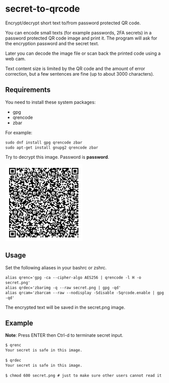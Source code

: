 # secret-to-qrcode
Encrypt/decrypt short text to/from password protected QR code.

You can encode small texts (for example passwords, 2FA secrets) in a password protected QR code image and print it. The program will ask for the encryption password and the secret text.

Later you can decode the image file or scan back the printed code using a web cam.

Text content size is limited by the QR code and the amount of error correction, but a few sentences are fine (up to about 3000 characters).

## Requirements
You need to install these system packages:
* gpg
* qrencode
* zbar

For example:
```
sudo dnf install gpg qrencode zbar
sudo apt-get install gnupg2 qrencode zbar
```

Try to decrypt this image. Password is **password**.

![Sample](secret.png)

## Usage
Set the following aliases in your bashrc or zshrc.

```
alias qrenc='gpg -ca --cipher-algo AES256 | qrencode -l H -o secret.png'
alias qrdec='zbarimg -q --raw secret.png | gpg -qd'
alias qrcam='zbarcam --raw --nodisplay -Sdisable -Sqrcode.enable | gpg -qd'
```

The encrypted text will be saved in the secret.png image.

## Example
**Note**: Press ENTER then Ctrl-d to terminate secret input.
```
$ qrenc
Your secret is safe in this image.

$ qrdec
Your secret is safe in this image.

$ chmod 600 secret.png # just to make sure other users cannot read it

```
